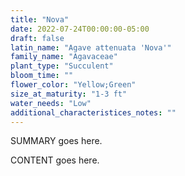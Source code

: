 ```yaml
---
title: "Nova"
date: 2022-07-24T00:00:00-05:00
draft: false
latin_name: "Agave attenuata 'Nova'"
family_name: "Agavaceae"
plant_type: "Succulent"
bloom_time: ""
flower_color: "Yellow;Green"
size_at_maturity: "1-3 ft"
water_needs: "Low"
additional_characteristices_notes: ""
---
```


SUMMARY goes here.

<!--more-->

CONTENT goes here.
